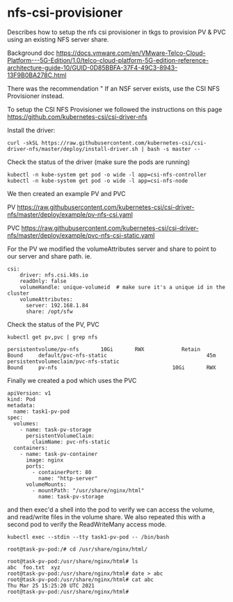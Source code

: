 # nfs-csi-provisioner

Describes how to setup the nfs csi provisioner in tkgs to provision PV & PVC using an existing NFS server share. 

Background doc
https://docs.vmware.com/en/VMware-Telco-Cloud-Platform---5G-Edition/1.0/telco-cloud-platform-5G-edition-reference-architecture-guide-10/GUID-0D85BBFA-37F4-49C3-8943-13F9B0BA278C.html

There was the recommendation " If an NSF server exists, use the CSI NFS Provisioner instead.
 
To setup the CSI NFS Provisioner we followed the instructions on this page https://github.com/kubernetes-csi/csi-driver-nfs


Install the driver:
```
curl -skSL https://raw.githubusercontent.com/kubernetes-csi/csi-driver-nfs/master/deploy/install-driver.sh | bash -s master --
```

Check the status of the driver (make sure the pods are running)
```
kubectl -n kube-system get pod -o wide -l app=csi-nfs-controller
kubectl -n kube-system get pod -o wide -l app=csi-nfs-node
```

We then created an example PV and PVC

PV
https://raw.githubusercontent.com/kubernetes-csi/csi-driver-nfs/master/deploy/example/pv-nfs-csi.yaml

PVC
https://raw.githubusercontent.com/kubernetes-csi/csi-driver-nfs/master/deploy/example/pvc-nfs-csi-static.yaml

For the PV we modified the volumeAttributes server and share to point to our server and share path. ie. 
```
csi:
    driver: nfs.csi.k8s.io
    readOnly: false
    volumeHandle: unique-volumeid  # make sure it's a unique id in the cluster
    volumeAttributes:
      server: 192.168.1.84
      share: /opt/sfw
```
Check the status of the PV, PVC
```
kubectl get pv,pvc | grep nfs

persistentvolume/pv-nfs       10Gi       RWX            Retain           Bound     default/pvc-nfs-static                                45m
persistentvolumeclaim/pvc-nfs-static                                     Bound     pv-nfs                                     10Gi       RWX
```

Finally we created a pod which uses the PVC

```
apiVersion: v1
kind: Pod
metadata:
  name: task1-pv-pod
spec:
  volumes:
    - name: task-pv-storage
      persistentVolumeClaim:
        claimName: pvc-nfs-static
  containers:
    - name: task-pv-container
      image: nginx
      ports:
        - containerPort: 80
          name: "http-server"
      volumeMounts:
        - mountPath: "/usr/share/nginx/html"
          name: task-pv-storage
```

and then exec'd a shell into the pod to verify we can access the volume, and read/write files in the volume share. We also repeated this with a second pod to verify the ReadWriteMany access mode.

```
kubectl exec --stdin --tty task1-pv-pod -- /bin/bash

root@task-pv-pod:/# cd /usr/share/nginx/html/

root@task-pv-pod:/usr/share/nginx/html# ls
abc  foo.txt  xyz
root@task-pv-pod:/usr/share/nginx/html# date > abc
root@task-pv-pod:/usr/share/nginx/html# cat abc
Thu Mar 25 15:25:20 UTC 2021
root@task-pv-pod:/usr/share/nginx/html#
```
